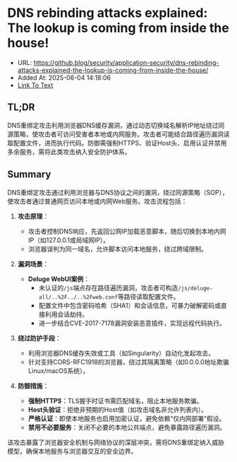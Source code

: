# DNS rebinding attacks explained: The lookup is coming from inside the house!
- URL: https://github.blog/security/application-security/dns-rebinding-attacks-explained-the-lookup-is-coming-from-inside-the-house/
- Added At: 2025-06-04 14:18:06
- [Link To Text](2025-06-04-dns-rebinding-attacks-explained-the-lookup-is-coming-from-inside-the-house!_raw.md)

## TL;DR


DNS重绑定攻击利用浏览器DNS缓存漏洞，通过动态切换域名解析IP地址绕过同源策略，使攻击者可访问受害者本地或内网服务。攻击者可能结合路径遍历漏洞读取配置文件，进而执行代码。防御需强制HTTPS、验证Host头、启用认证并禁用多余服务，需将此类攻击纳入安全防护体系。

## Summary


DNS重绑定攻击通过利用浏览器与DNS协议之间的漏洞，绕过同源策略（SOP），使攻击者通过普通网页访问本地或内网Web服务。攻击流程包括：  
1. **攻击原理**：  
   - 攻击者控制DNS响应，先返回公网IP加载恶意脚本，随后切换到本地内网IP（如127.0.0.1或局域网IP）。  
   - 浏览器误判为同一域名，允许脚本访问本地服务，绕过跨域限制。  

2. **漏洞场景**：  
   - **Deluge WebUI案例**：  
     - 未认证的`/js`端点存在路径遍历漏洞，攻击者可构造`/js/deluge-all/..%2F../..%2Fweb.conf`等路径读取配置文件。  
     - 配置文件中包含密码哈希（SHA1）和会话信息，可暴力破解密码或直接利用会话劫持。  
     - 进一步结合CVE-2017-7178漏洞安装恶意插件，实现远程代码执行。  

3. **绕过防护手段**：  
   - 利用浏览器DNS缓存失效或工具（如Singularity）自动化发起攻击。  
   - 针对支持CORS-RFC1918的浏览器，绕过其隔离策略（如0.0.0.0地址欺骗Linux/macOS系统）。  

4. **防御措施**：  
   - **强制HTTPS**：TLS握手时证书需匹配域名，阻止本地服务欺骗。  
   - **Host头验证**：拒绝非预期的Host值（如攻击域名非允许列表内）。  
   - **严格认证**：即使本地服务也启用加密认证，避免依赖“仅内网部署”假设。  
   - **禁用不必要服务**：关闭不必要的本地公共端点，避免暴露路径遍历漏洞。  

该攻击暴露了浏览器安全机制与网络协议的深层冲突，需将DNS重绑定纳入威胁模型，确保本地服务与浏览器交互的安全边界。
